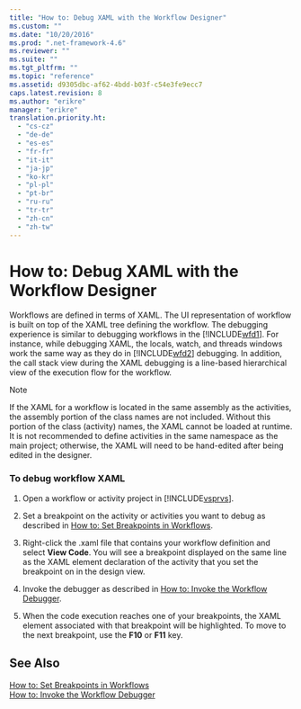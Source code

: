 ```yaml
---
title: "How to: Debug XAML with the Workflow Designer"
ms.custom: ""
ms.date: "10/20/2016"
ms.prod: ".net-framework-4.6"
ms.reviewer: ""
ms.suite: ""
ms.tgt_pltfrm: ""
ms.topic: "reference"
ms.assetid: d9305dbc-af62-4bdd-b03f-c54e3fe9ecc7
caps.latest.revision: 8
ms.author: "erikre"
manager: "erikre"
translation.priority.ht: 
  - "cs-cz"
  - "de-de"
  - "es-es"
  - "fr-fr"
  - "it-it"
  - "ja-jp"
  - "ko-kr"
  - "pl-pl"
  - "pt-br"
  - "ru-ru"
  - "tr-tr"
  - "zh-cn"
  - "zh-tw"
---
```

# How to: Debug XAML with the Workflow Designer
Workflows are defined in terms of XAML. The UI representation of workflow is built on top of the XAML tree defining the workflow. The debugging experience is similar to debugging workflows in the [!INCLUDE[wfd1](../workflow-designer/includes/wfd1_md.md)]. For instance, while debugging XAML, the locals, watch, and threads windows work the same way as they do in [!INCLUDE[wfd2](../workflow-designer/includes/wfd2_md.md)] debugging. In addition, the call stack view during the XAML debugging is a line-based hierarchical view of the execution flow for the workflow.  
  
> [!NOTE]
>  If the XAML for a workflow is located in the same assembly as the activities, the assembly portion of the class names are not included. Without this portion of the class (activity) names, the XAML cannot be loaded at runtime. It is not recommended to define activities in the same namespace as the main project; otherwise, the XAML will need to be hand-edited after being edited in the designer.  
  
### To debug workflow XAML  
  
1.  Open a workflow or activity project in [!INCLUDE[vsprvs](../code-quality/includes/vsprvs_md.md)].  
  
2.  Set a breakpoint on the activity or activities you want to debug as described in [How to: Set Breakpoints in Workflows](../workflow-designer/how-to-set-breakpoints-in-workflows.md).  
  
3.  Right-click the .xaml file that contains your workflow definition and select **View Code**. You will see a breakpoint displayed on the same line as the XAML element declaration of the activity that you set the breakpoint on in the design view.  
  
4.  Invoke the debugger as described in [How to: Invoke the Workflow Debugger](../workflow-designer/how-to-invoke-the-workflow-debugger.md).  
  
5.  When the code execution reaches one of your breakpoints, the XAML element associated with that breakpoint will be highlighted. To move to the next breakpoint, use the **F10** or **F11** key.  
  
## See Also  
 [How to: Set Breakpoints in Workflows](../workflow-designer/how-to-set-breakpoints-in-workflows.md)   
 [How to: Invoke the Workflow Debugger](../workflow-designer/how-to-invoke-the-workflow-debugger.md)